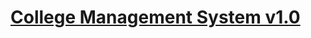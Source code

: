 # [College Management System v1.0](https://itsourcecode.com/free-projects/php-project/college-management-system-project-in-php-and-mysql/)
